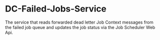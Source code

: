 # DC-Failed-Jobs-Service

The service that reads forwarded dead letter Job Context messages from the failed job queue and updates the job status via the Job Scheduler Web Api.
